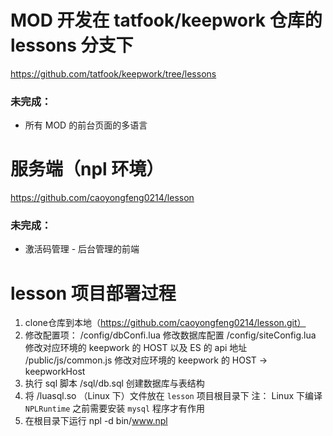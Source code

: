 # MOD 开发在 tatfook/keepwork 仓库的 lessons 分支下
https://github.com/tatfook/keepwork/tree/lessons

### 未完成：
- 所有 MOD 的前台页面的多语言

# 服务端（npl 环境）
https://github.com/caoyongfeng0214/lesson
### 未完成：
- 激活码管理 - 后台管理的前端

# lesson 项目部署过程
1. clone仓库到本地（https://github.com/caoyongfeng0214/lesson.git）
2. 修改配置项：
    /config/dbConfi.lua 修改数据库配置
    /config/siteConfig.lua 修改对应环境的 keepwork 的 HOST 以及 ES 的 api 地址
    /public/js/common.js 修改对应环境的 keepwork 的 HOST -> keepworkHost
3. 执行 sql 脚本
    /sql/db.sql 创建数据库与表结构
4. 将 /luasql.so （Linux 下）文件放在 `lesson` 项目根目录下 
    注： Linux 下编译 `NPLRuntime` 之前需要安装 `mysql` 程序才有作用
5.  在根目录下运行 npl -d bin/www.npl 
